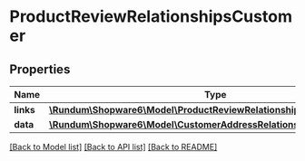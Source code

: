 # ProductReviewRelationshipsCustomer

## Properties
Name | Type | Description | Notes
------------ | ------------- | ------------- | -------------
**links** | [**\Rundum\Shopware6\Model\ProductReviewRelationshipsCustomerLinks**](ProductReviewRelationshipsCustomerLinks.md) |  | [optional] 
**data** | [**\Rundum\Shopware6\Model\CustomerAddressRelationshipsCustomerData**](CustomerAddressRelationshipsCustomerData.md) |  | [optional] 

[[Back to Model list]](../../README.md#documentation-for-models) [[Back to API list]](../../README.md#documentation-for-api-endpoints) [[Back to README]](../../README.md)

